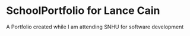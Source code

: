 # SchoolPortfolio for Lance Cain
A Portfolio created while I am attending SNHU for software development


